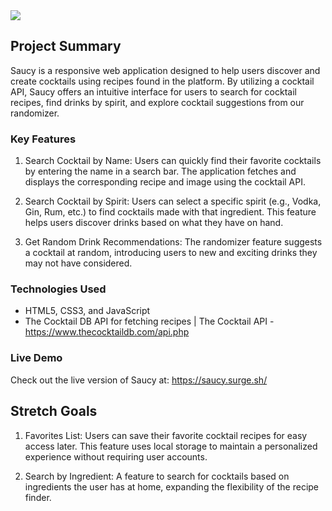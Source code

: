 <img src="Images/saucygithubbanner.png">

## Project Summary
Saucy is a responsive web application designed to help users discover and create cocktails using recipes found in the platform. By utilizing a cocktail API, Saucy offers an intuitive interface for users to search for cocktail recipes, find drinks by spirit, and explore cocktail suggestions from our randomizer.

### Key Features
1. Search Cocktail by Name: Users can quickly find their favorite cocktails by entering the name in a search bar. The application fetches and displays the corresponding recipe and image using the cocktail API.

2. Search Cocktail by Spirit: Users can select a specific spirit (e.g., Vodka, Gin, Rum, etc.) to find cocktails made with that ingredient. This feature helps users discover drinks based on what they have on hand.

3. Get Random Drink Recommendations: The randomizer feature suggests a cocktail at random, introducing users to new and exciting drinks they may not have considered.

### Technologies Used
- HTML5, CSS3, and JavaScript
- The Cocktail DB API for fetching recipes | The Cocktail API - https://www.thecocktaildb.com/api.php

### Live Demo
Check out the live version of Saucy at: https://saucy.surge.sh/

## Stretch Goals
1. Favorites List: Users can save their favorite cocktail recipes for easy access later. This feature uses local storage to maintain a personalized experience without requiring user accounts.

2. Search by Ingredient: A feature to search for cocktails based on ingredients the user has at home, expanding the flexibility of the recipe finder.

